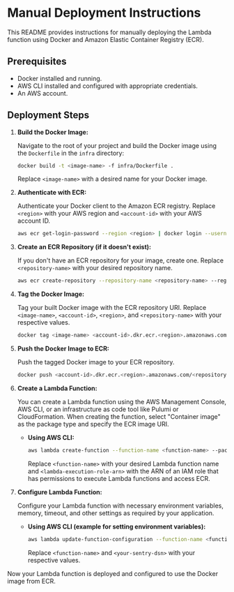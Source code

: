 # Manual Deployment Instructions

This README provides instructions for manually deploying the Lambda function using Docker and Amazon Elastic Container Registry (ECR).

## Prerequisites

*   Docker installed and running.
*   AWS CLI installed and configured with appropriate credentials.
*   An AWS account.

## Deployment Steps

1.  **Build the Docker Image:**

    Navigate to the root of your project and build the Docker image using the `Dockerfile` in the `infra` directory:

    ```bash
    docker build -t <image-name> -f infra/Dockerfile .
    ```

    Replace `<image-name>` with a desired name for your Docker image.

2.  **Authenticate with ECR:**

    Authenticate your Docker client to the Amazon ECR registry. Replace `<region>` with your AWS region and `<account-id>` with your AWS account ID.

    ```bash
    aws ecr get-login-password --region <region> | docker login --username AWS --password-stdin <account-id>.dkr.ecr.<region>.amazonaws.com
    ```

3.  **Create an ECR Repository (if it doesn't exist):**

    If you don't have an ECR repository for your image, create one. Replace `<repository-name>` with your desired repository name.

    ```bash
    aws ecr create-repository --repository-name <repository-name> --region <region>
    ```

4.  **Tag the Docker Image:**

    Tag your built Docker image with the ECR repository URI. Replace `<image-name>`, `<account-id>`, `<region>`, and `<repository-name>` with your respective values.

    ```bash
    docker tag <image-name> <account-id>.dkr.ecr.<region>.amazonaws.com/<repository-name>:latest
    ```

5.  **Push the Docker Image to ECR:**

    Push the tagged Docker image to your ECR repository.

    ```bash
    docker push <account-id>.dkr.ecr.<region>.amazonaws.com/<repository-name>:latest
    ```

6.  **Create a Lambda Function:**

    You can create a Lambda function using the AWS Management Console, AWS CLI, or an infrastructure as code tool like Pulumi or CloudFormation. When creating the function, select "Container image" as the package type and specify the ECR image URI.

    *   **Using AWS CLI:**

        ```bash
        aws lambda create-function --function-name <function-name> --package-type Image --code ImageUri=<account-id>.dkr.ecr.<region>.amazonaws.com/<repository-name>:latest --role <lambda-execution-role-arn> --region <region>
        ```

        Replace `<function-name>` with your desired Lambda function name and `<lambda-execution-role-arn>` with the ARN of an IAM role that has permissions to execute Lambda functions and access ECR.

7.  **Configure Lambda Function:**

    Configure your Lambda function with necessary environment variables, memory, timeout, and other settings as required by your application.

    *   **Using AWS CLI (example for setting environment variables):**

        ```bash
        aws lambda update-function-configuration --function-name <function-name> --environment '{"Variables": {"SENTRY_DSN": "<your-sentry-dsn>"}}' --region <region>
        ```

        Replace `<function-name>` and `<your-sentry-dsn>` with your respective values.

Now your Lambda function is deployed and configured to use the Docker image from ECR.

